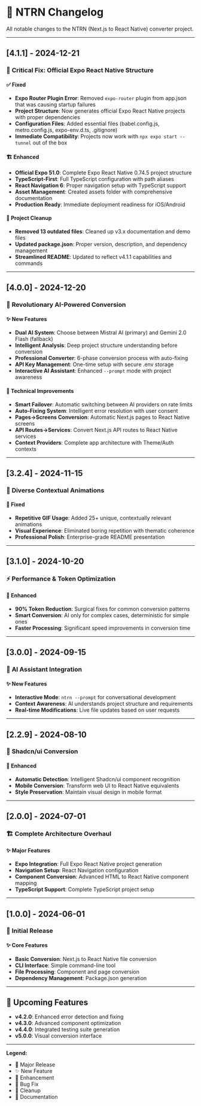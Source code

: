 # 📜 NTRN Changelog

All notable changes to the NTRN (Next.js to React Native) converter project.

---

## [4.1.1] - 2024-12-21

### 🚀 **Critical Fix: Official Expo React Native Structure**

#### ✅ Fixed
- **Expo Router Plugin Error**: Removed `expo-router` plugin from app.json that was causing startup failures
- **Project Structure**: Now generates official Expo React Native projects with proper dependencies
- **Configuration Files**: Added essential files (babel.config.js, metro.config.js, expo-env.d.ts, .gitignore)
- **Immediate Compatibility**: Projects now work with `npx expo start --tunnel` out of the box

#### 🏗️ Enhanced
- **Official Expo 51.0**: Complete Expo React Native 0.74.5 project structure
- **TypeScript-First**: Full TypeScript configuration with path aliases
- **React Navigation 6**: Proper navigation setup with TypeScript support
- **Asset Management**: Created assets folder with comprehensive documentation
- **Production Ready**: Immediate deployment readiness for iOS/Android

#### 🧹 Project Cleanup
- **Removed 13 outdated files**: Cleaned up v3.x documentation and demo files
- **Updated package.json**: Proper version, description, and dependency management
- **Streamlined README**: Updated to reflect v4.1.1 capabilities and commands

---

## [4.0.0] - 2024-12-20

### 🧠 **Revolutionary AI-Powered Conversion**

#### ✨ New Features
- **Dual AI System**: Choose between Mistral AI (primary) and Gemini 2.0 Flash (fallback)
- **Intelligent Analysis**: Deep project structure understanding before conversion
- **Professional Converter**: 6-phase conversion process with auto-fixing
- **API Key Management**: One-time setup with secure .env storage
- **Interactive AI Assistant**: Enhanced `--prompt` mode with project awareness

#### 🔧 Technical Improvements
- **Smart Failover**: Automatic switching between AI providers on rate limits
- **Auto-Fixing System**: Intelligent error resolution with user consent
- **Pages→Screens Conversion**: Automatic Next.js pages to React Native screens
- **API Routes→Services**: Convert Next.js API routes to React Native services
- **Context Providers**: Complete app architecture with Theme/Auth contexts

---

## [3.2.4] - 2024-11-15

### 🎨 **Diverse Contextual Animations**

#### 🔄 Fixed
- **Repetitive GIF Usage**: Added 25+ unique, contextually relevant animations
- **Visual Experience**: Eliminated boring repetition with thematic coherence
- **Professional Polish**: Enterprise-grade README presentation

---

## [3.1.0] - 2024-10-20

### ⚡ **Performance & Token Optimization**

#### 🚀 Enhanced
- **90% Token Reduction**: Surgical fixes for common conversion patterns
- **Smart Conversion**: AI only for complex cases, deterministic for simple ones
- **Faster Processing**: Significant speed improvements in conversion time

---

## [3.0.0] - 2024-09-15

### 🤖 **AI Assistant Integration**

#### ✨ New Features
- **Interactive Mode**: `ntrn --prompt` for conversational development
- **Context Awareness**: AI understands project structure and requirements
- **Real-time Modifications**: Live file updates based on user requests

---

## [2.2.9] - 2024-08-10

### 🎨 **Shadcn/ui Conversion**

#### 🔄 Enhanced
- **Automatic Detection**: Intelligent Shadcn/ui component recognition
- **Mobile Conversion**: Transform web UI to React Native equivalents
- **Style Preservation**: Maintain visual design in mobile format

---

## [2.0.0] - 2024-07-01

### 🏗️ **Complete Architecture Overhaul**

#### ✨ Major Features
- **Expo Integration**: Full Expo React Native project generation
- **Navigation Setup**: React Navigation configuration
- **Component Conversion**: Advanced HTML to React Native component mapping
- **TypeScript Support**: Complete TypeScript project setup

---

## [1.0.0] - 2024-06-01

### 🌟 **Initial Release**

#### ✨ Core Features
- **Basic Conversion**: Next.js to React Native file conversion
- **CLI Interface**: Simple command-line tool
- **File Processing**: Component and page conversion
- **Dependency Management**: Package.json generation

---

## 🔮 **Upcoming Features**

- **v4.2.0**: Enhanced error detection and fixing
- **v4.3.0**: Advanced component optimization
- **v4.4.0**: Integrated testing suite generation
- **v5.0.0**: Visual conversion interface

---

**Legend:**
- 🚀 Major Release
- ✨ New Feature
- 🔧 Enhancement
- 🐛 Bug Fix
- 🧹 Cleanup
- 📝 Documentation 